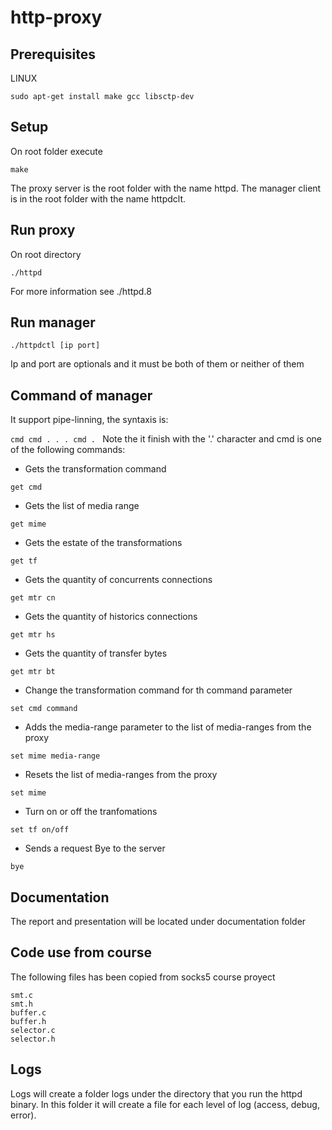 # http-proxy

## Prerequisites
LINUX
````
sudo apt-get install make gcc libsctp-dev
````
## Setup
On root folder execute

```make```

The proxy server is the root folder with the name httpd.
The manager client is in the root folder with the name httpdclt.

## Run proxy

On root directory

```./httpd```

For more information see ./httpd.8

## Run manager

``./httpdctl [ip port]``

Ip and port are optionals and it must be both of them or neither of them

## Command of manager

It support pipe-linning, the syntaxis is:

``cmd
  cmd
  .
  .
  .
  cmd
  .
  ``
Note the it finish with the '.' character and cmd is one of the following commands:

* Gets the transformation command

``get cmd``

* Gets the list of media range

``get mime``

* Gets the estate of the transformations

``get tf``

* Gets the quantity of concurrents connections

``get mtr cn``

* Gets the quantity of historics connections

``get mtr hs``

* Gets the quantity of transfer bytes

``get mtr bt``

* Change the transformation command for th command parameter

``set cmd command``

* Adds the media-range parameter to the list of media-ranges from the proxy

``set mime media-range``

* Resets the list of media-ranges from the proxy

``set mime``

* Turn on or off the tranfomations

``set tf on/off``

* Sends a request Bye to the server

``bye``


## Documentation

The report and presentation will be located under documentation folder

## Code use from course

The following files has been copied from socks5 course proyect

    smt.c
    smt.h
    buffer.c
    buffer.h    
    selector.c
    selector.h

## Logs

Logs will create a folder logs under the directory that you run the
httpd binary. In this folder it will create a file for each level of
log (access, debug, error).
